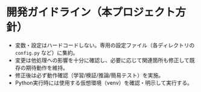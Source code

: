 # 開発ガイドライン（本プロジェクト方針）

- 変数・設定はハードコードしない。専用の設定ファイル（各ディレクトリの `config.py` など）に集約。
- 変更は他処理への影響を十分に確認し、必要に応じて関連箇所も修正して既存の期待動作を維持。
- 修正後は必ず動作確認（学習/検証/推論/簡易テスト）を実施。
- Python実行時には使用する仮想環境（venv）を確認・明示して実行する。